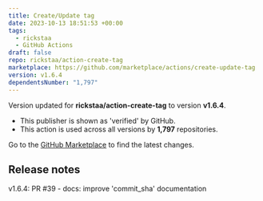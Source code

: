 ```yaml
---
title: Create/Update tag
date: 2023-10-13 18:51:53 +00:00
tags:
  - rickstaa
  - GitHub Actions
draft: false
repo: rickstaa/action-create-tag
marketplace: https://github.com/marketplace/actions/create-update-tag
version: v1.6.4
dependentsNumber: "1,797"
---
```



Version updated for **rickstaa/action-create-tag** to version **v1.6.4**.
- This publisher is shown as 'verified' by GitHub.
- This action is used across all versions by **1,797** repositories.

Go to the [GitHub Marketplace](https://github.com/marketplace/actions/create-update-tag) to find the latest changes.

## Release notes

v1.6.4: PR #39 - docs: improve 'commit_sha' documentation
